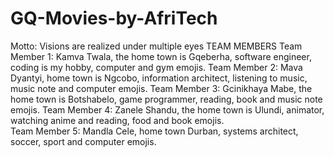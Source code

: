 # GQ-Movies-by-AfriTech

  Motto: Visions are realized under multiple eyes
  TEAM MEMBERS
  Team Member 1: Kamva Twala, the home town is Gqeberha, software engineer, coding is my hobby, computer and gym emojis.
  Team Member 2: Mava Dyantyi, home town is Ngcobo, information architect, listening to music, music note and computer emojis.
  Team Member 3: Gcinikhaya Mabe, the home town is Botshabelo, game programmer, reading, book and music note emojis.
  Team Member 4: Zanele Shandu, the home town is Ulundi, animator, watching anime and reading, food and book emojis.  
  Team Member 5: Mandla Cele, home town Durban, systems architect, soccer, sport and computer emojis.
